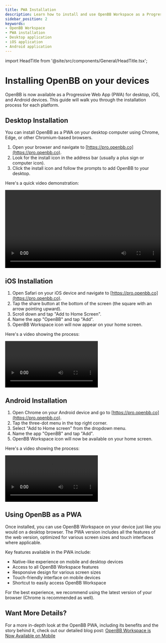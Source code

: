 ```yaml
---
title: PWA Installation
description: Learn how to install and use OpenBB Workspace as a Progressive Web App (PWA) on your desktop and mobile devices.
sidebar_position: 2
keywords:
- OpenBB Workspace
- PWA installation
- Desktop application
- iOS application
- Android application
---
```


import HeadTitle from '@site/src/components/General/HeadTitle.tsx';

<HeadTitle title="PWA Installation | OpenBB Workspace Docs" />

# Installing OpenBB on your devices

OpenBB is now available as a Progressive Web App (PWA) for desktop, iOS, and Android devices. This guide will walk you through the installation process for each platform.

## Desktop Installation

You can install OpenBB as a PWA on your desktop computer using Chrome, Edge, or other Chromium-based browsers.

1. Open your browser and navigate to [https://pro.openbb.co](https://pro.openbb.co).
2. Look for the install icon in the address bar (usually a plus sign or computer icon).
3. Click the install icon and follow the prompts to add OpenBB to your desktop.

Here's a quick video demonstration:

<video width="100%" controls>
  <source src="https://openbb-cms.directus.app/assets/36685e54-d8c1-47ba-acd6-1692fabd768e" type="video/mp4" />
  Your browser does not support the video tag.
</video>

## iOS Installation

1. Open Safari on your iOS device and navigate to [https://pro.openbb.co](https://pro.openbb.co).
2. Tap the share button at the bottom of the screen (the square with an arrow pointing upward).
3. Scroll down and tap "Add to Home Screen".
4. Name the app "OpenBB" and tap "Add".
5. OpenBB Workspace icon will now appear on your home screen.

Here's a video showing the process:

<video controls>
  <source src="https://openbb-cms.directus.app/assets/9bd37920-5776-4004-b6de-8650cd1f8c2a" type="video/mp4" />
  Your browser does not support the video tag.
</video>

## Android Installation

1. Open Chrome on your Android device and go to [https://pro.openbb.co](https://pro.openbb.co).
2. Tap the three-dot menu in the top right corner.
3. Select "Add to Home screen" from the dropdown menu.
4. Name the app "OpenBB" and tap "Add".
5. OpenBB Workspace icon will now be available on your home screen.

Here's a video showing the process:

<video controls>
  <source src="https://openbb-cms.directus.app/assets/5699793b-cef4-4fbb-8f2c-1deeca26ea41" type="video/mp4" />
  Your browser does not support the video tag.
</video>

## Using OpenBB as a PWA

Once installed, you can use OpenBB Workspace on your device just like you would on a desktop browser. The PWA version includes all the features of the web version, optimized for various screen sizes and touch interfaces where applicable.

Key features available in the PWA include:

- Native-like experience on mobile and desktop devices
- Access to all OpenBB Workspace features
- Responsive design for various screen sizes
- Touch-friendly interface on mobile devices
- Shortcut to easily access OpenBB Workspace

For the best experience, we recommend using the latest version of your browser (Chrome is recommended as well).

## Want More Details?

For a more in-depth look at the OpenBB PWA, including its benefits and the story behind it, check out our detailed blog post: [OpenBB Workspace is Now Available on Mobile](https://openbb.co/blog/openbb-terminal-is-now-available-on-mobile)